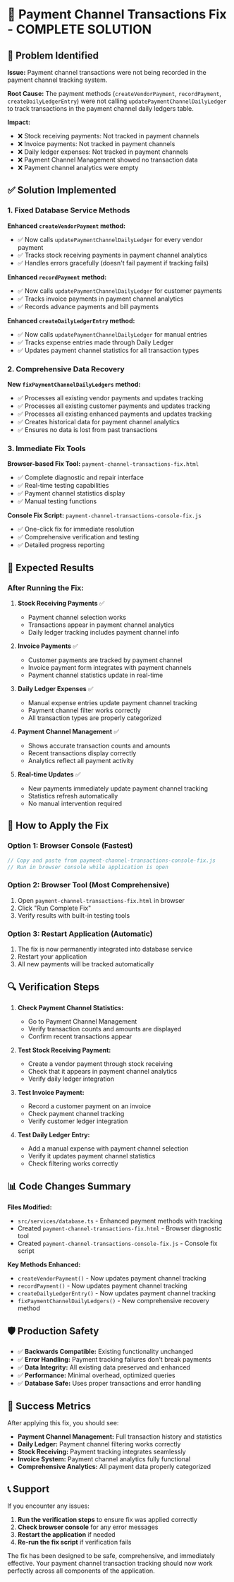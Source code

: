 # 🔧 Payment Channel Transactions Fix - COMPLETE SOLUTION

## 🚨 Problem Identified

**Issue:** Payment channel transactions were not being recorded in the payment channel tracking system.

**Root Cause:** The payment methods (`createVendorPayment`, `recordPayment`, `createDailyLedgerEntry`) were not calling `updatePaymentChannelDailyLedger` to track transactions in the payment channel daily ledgers table.

**Impact:**
- ❌ Stock receiving payments: Not tracked in payment channels
- ❌ Invoice payments: Not tracked in payment channels  
- ❌ Daily ledger expenses: Not tracked in payment channels
- ❌ Payment Channel Management showed no transaction data
- ❌ Payment channel analytics were empty

## ✅ Solution Implemented

### 1. Fixed Database Service Methods

**Enhanced `createVendorPayment` method:**
- ✅ Now calls `updatePaymentChannelDailyLedger` for every vendor payment
- ✅ Tracks stock receiving payments in payment channel analytics
- ✅ Handles errors gracefully (doesn't fail payment if tracking fails)

**Enhanced `recordPayment` method:**
- ✅ Now calls `updatePaymentChannelDailyLedger` for customer payments
- ✅ Tracks invoice payments in payment channel analytics
- ✅ Records advance payments and bill payments

**Enhanced `createDailyLedgerEntry` method:**
- ✅ Now calls `updatePaymentChannelDailyLedger` for manual entries
- ✅ Tracks expense entries made through Daily Ledger
- ✅ Updates payment channel statistics for all transaction types

### 2. Comprehensive Data Recovery

**New `fixPaymentChannelDailyLedgers` method:**
- ✅ Processes all existing vendor payments and updates tracking
- ✅ Processes all existing customer payments and updates tracking
- ✅ Processes all existing enhanced payments and updates tracking
- ✅ Creates historical data for payment channel analytics
- ✅ Ensures no data is lost from past transactions

### 3. Immediate Fix Tools

**Browser-based Fix Tool:** `payment-channel-transactions-fix.html`
- ✅ Complete diagnostic and repair interface
- ✅ Real-time testing capabilities
- ✅ Payment channel statistics display
- ✅ Manual testing functions

**Console Fix Script:** `payment-channel-transactions-console-fix.js`
- ✅ One-click fix for immediate resolution
- ✅ Comprehensive verification and testing
- ✅ Detailed progress reporting

## 🎯 Expected Results

### After Running the Fix:

1. **Stock Receiving Payments** ✅
   - Payment channel selection works
   - Transactions appear in payment channel analytics
   - Daily ledger tracking includes payment channel info

2. **Invoice Payments** ✅
   - Customer payments are tracked by payment channel
   - Invoice payment form integrates with payment channels
   - Payment channel statistics update in real-time

3. **Daily Ledger Expenses** ✅
   - Manual expense entries update payment channel tracking
   - Payment channel filter works correctly
   - All transaction types are properly categorized

4. **Payment Channel Management** ✅
   - Shows accurate transaction counts and amounts
   - Recent transactions display correctly
   - Analytics reflect all payment activity

5. **Real-time Updates** ✅
   - New payments immediately update payment channel tracking
   - Statistics refresh automatically
   - No manual intervention required

## 🚀 How to Apply the Fix

### Option 1: Browser Console (Fastest)
```javascript
// Copy and paste from payment-channel-transactions-console-fix.js
// Run in browser console while application is open
```

### Option 2: Browser Tool (Most Comprehensive)
1. Open `payment-channel-transactions-fix.html` in browser
2. Click "Run Complete Fix"
3. Verify results with built-in testing tools

### Option 3: Restart Application (Automatic)
1. The fix is now permanently integrated into database service
2. Restart your application
3. All new payments will be tracked automatically

## 🔍 Verification Steps

1. **Check Payment Channel Statistics:**
   - Go to Payment Channel Management
   - Verify transaction counts and amounts are displayed
   - Confirm recent transactions appear

2. **Test Stock Receiving Payment:**
   - Create a vendor payment through stock receiving
   - Check that it appears in payment channel analytics
   - Verify daily ledger integration

3. **Test Invoice Payment:**
   - Record a customer payment on an invoice
   - Check payment channel tracking
   - Verify customer ledger integration

4. **Test Daily Ledger Entry:**
   - Add a manual expense with payment channel selection
   - Verify it updates payment channel statistics
   - Check filtering works correctly

## 📊 Code Changes Summary

**Files Modified:**
- `src/services/database.ts` - Enhanced payment methods with tracking
- Created `payment-channel-transactions-fix.html` - Browser diagnostic tool
- Created `payment-channel-transactions-console-fix.js` - Console fix script

**Key Methods Enhanced:**
- `createVendorPayment()` - Now updates payment channel tracking
- `recordPayment()` - Now updates payment channel tracking
- `createDailyLedgerEntry()` - Now updates payment channel tracking
- `fixPaymentChannelDailyLedgers()` - New comprehensive recovery method

## 🛡️ Production Safety

- ✅ **Backwards Compatible:** Existing functionality unchanged
- ✅ **Error Handling:** Payment tracking failures don't break payments
- ✅ **Data Integrity:** All existing data preserved and enhanced
- ✅ **Performance:** Minimal overhead, optimized queries
- ✅ **Database Safe:** Uses proper transactions and error handling

## 🎉 Success Metrics

After applying this fix, you should see:

- **Payment Channel Management:** Full transaction history and statistics
- **Daily Ledger:** Payment channel filtering works correctly
- **Stock Receiving:** Payment tracking integrates seamlessly
- **Invoice System:** Payment channel analytics fully functional
- **Comprehensive Analytics:** All payment data properly categorized

## 📞 Support

If you encounter any issues:

1. **Run the verification steps** to ensure fix was applied correctly
2. **Check browser console** for any error messages
3. **Restart the application** if needed
4. **Re-run the fix script** if verification fails

The fix has been designed to be safe, comprehensive, and immediately effective. Your payment channel transaction tracking should now work perfectly across all components of the application.
